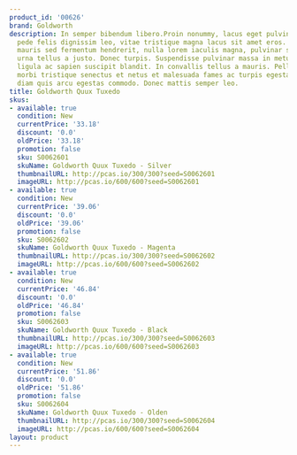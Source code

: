 ```yaml
---
product_id: '00626'
brand: Goldworth
description: In semper bibendum libero.Proin nonummy, lacus eget pulvinar lacinia,
  pede felis dignissim leo, vitae tristique magna lacus sit amet eros. Praesent pretium,
  mauris sed fermentum hendrerit, nulla lorem iaculis magna, pulvinar scelerisque
  urna tellus a justo. Donec turpis. Suspendisse pulvinar massa in metus. Proin eu
  ligula ac sapien suscipit blandit. In convallis tellus a mauris. Pellentesque habitant
  morbi tristique senectus et netus et malesuada fames ac turpis egestas. Etiam non
  diam quis arcu egestas commodo. Donec mattis semper leo.
title: Goldworth Quux Tuxedo
skus:
- available: true
  condition: New
  currentPrice: '33.18'
  discount: '0.0'
  oldPrice: '33.18'
  promotion: false
  sku: S0062601
  skuName: Goldworth Quux Tuxedo - Silver
  thumbnailURL: http://pcas.io/300/300?seed=S0062601
  imageURL: http://pcas.io/600/600?seed=S0062601
- available: true
  condition: New
  currentPrice: '39.06'
  discount: '0.0'
  oldPrice: '39.06'
  promotion: false
  sku: S0062602
  skuName: Goldworth Quux Tuxedo - Magenta
  thumbnailURL: http://pcas.io/300/300?seed=S0062602
  imageURL: http://pcas.io/600/600?seed=S0062602
- available: true
  condition: New
  currentPrice: '46.84'
  discount: '0.0'
  oldPrice: '46.84'
  promotion: false
  sku: S0062603
  skuName: Goldworth Quux Tuxedo - Black
  thumbnailURL: http://pcas.io/300/300?seed=S0062603
  imageURL: http://pcas.io/600/600?seed=S0062603
- available: true
  condition: New
  currentPrice: '51.86'
  discount: '0.0'
  oldPrice: '51.86'
  promotion: false
  sku: S0062604
  skuName: Goldworth Quux Tuxedo - Olden
  thumbnailURL: http://pcas.io/300/300?seed=S0062604
  imageURL: http://pcas.io/600/600?seed=S0062604
layout: product
---
```

